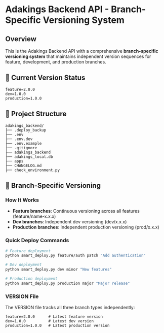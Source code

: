 # Adakings Backend API - Branch-Specific Versioning System

## Overview
This is the Adakings Backend API with a comprehensive **branch-specific versioning system** that maintains independent version sequences for feature, development, and production branches.

## 🚀 Current Version Status

```
feature=2.0.0
dev=1.0.0
production=1.0.0
```

## 📁 Project Structure

```
adakings_backend/
├── .deploy_backup
├── .env
├── .env.dev
├── .env.example
├── .gitignore
├── adakings_backend
├── adakings_local.db
├── apps
├── CHANGELOG.md
├── check_environment.py
```

## 🔧 Branch-Specific Versioning

### How It Works
- **Feature branches**: Continuous versioning across all features (feature/name-x.x.x)
- **Dev branches**: Independent dev versioning (dev/x.x.x)  
- **Production branches**: Independent production versioning (prod/x.x.x)

### Quick Deploy Commands

```bash
# Feature deployment
python smart_deploy.py feature/auth patch "Add authentication"

# Dev deployment
python smart_deploy.py dev minor "New features"

# Production deployment
python smart_deploy.py production major "Major release"
```

### VERSION File
The VERSION file tracks all three branch types independently:
```
feature=2.0.0      # Latest feature version
dev=1.0.0          # Latest dev version
production=1.0.0   # Latest production version
```
